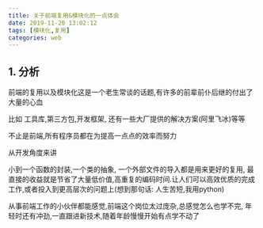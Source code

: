 ```yaml
---
title: 关于前端复用&模块化的一点体会
date: 2019-11-20 13:02:12
tags: [模块化,复用]
categories: web
---
```

## 1. 分析
前端的复用以及模块化这是一个老生常谈的话题,有许多的前辈前仆后继的付出了大量的心血

比如 工具库,第三方包,开发框架, 还有一些大厂提供的解决方案(阿里飞冰)等等

不止是前端,所有程序员都在为提高一点点的效率而努力

从开发角度来讲

小到一个函数的封装,一个类的抽象, 一个外部文件的导入都是用来更好的复用, 最直接的收益就是节省了大量低价值,高重复的编码时间.让人们可以高效优质的完成工作,或者投入到更高层次的问题上(想到那句话: 人生苦短,我用python)

从事前端工作的小伙伴都能感觉,前端这个岗位太过庞杂,总感觉怎么也学不完, 年轻时还有冲劲,一直跟进新技术,随着年龄慢慢开始有点学不动了